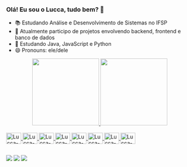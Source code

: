 ### Olá! Eu sou o Lucca, tudo bem? 👋

<!--
**luccarosaa/luccarosaa** is a ✨ _special_ ✨ repository because its `README.md` (this file) appears on your GitHub profile.

Here are some ideas to get you started: -->

- 📚 Estudando Análise e Desenvolvimento de Sistemas no IFSP
- 🔭 Atualmente participo de projetos envolvendo backend, frontend e banco de dados
- 🌱 Estudando Java, JavaScript e Python
- 😄 Pronouns: ele/dele

<div align="center">
  <a href="https://github.com/luccarosaa">
  <img height="180em" src="https://github-readme-stats.vercel.app/api?username=luccarosaa&show_icons=true&theme=dark&include_all_commits=true&count_private=true"/>
  <img height="180em" src="https://github-readme-stats.vercel.app/api/top-langs/?username=luccarosaa&layout=compact&langs_count=7&theme=dark"/>
</div>
  
<div style="display: inline_block"><br>
  <img align="center" alt="Lucca-HTML" height="30" width="40" src="https://cdn.jsdelivr.net/gh/devicons/devicon/icons/html5/html5-original.svg">
  <img align="center" alt="Lucca-CSS" height="30" width="40" src="https://cdn.jsdelivr.net/gh/devicons/devicon/icons/css3/css3-original.svg">
  <img align="center" alt="Lucca-Js" height="30" width="40" src="https://cdn.jsdelivr.net/gh/devicons/devicon/icons/javascript/javascript-original.svg">
  <img align="center" alt="Lucca-PHP" height="30" width="40" src="https://cdn.jsdelivr.net/gh/devicons/devicon/icons/php/php-original.svg">
  <img align="center" alt="Lucca-MySQL" height="30" width="40" src="https://cdn.jsdelivr.net/gh/devicons/devicon/icons/mysql/mysql-original.svg">
  <img align="center" alt="Lucca-Python" height="30" width="40" src="https://cdn.jsdelivr.net/gh/devicons/devicon/icons/python/python-original.svg">
  <img align="center" alt="Lucca-C" height="30" width="40" src="https://cdn.jsdelivr.net/gh/devicons/devicon/icons/c/c.svg">
  <img align="center" alt="Lucca-Java" height="30" width="40" src="https://cdn.jsdelivr.net/gh/devicons/devicon/icons/java/java.svg">
</div>
  
##
 
<div> 
  <a href="https://instagram.com/luccarosaa" target="_blank"><img src="https://img.shields.io/badge/-Instagram-%23E4405F?style=for-the-badge&logo=instagram&logoColor=white" target="_blank"></a>
 	<a href = "mailto:luccaroosa12+contact@gmail.com"><img src="https://img.shields.io/badge/-Gmail-%23333?style=for-the-badge&logo=gmail&logoColor=white" target="_blank"></a>
  <a href="https://www.linkedin.com/in/luccarosaa" target="_blank"><img src="https://img.shields.io/badge/-LinkedIn-%230077B5?style=for-the-badge&logo=linkedin&logoColor=white" target="_blank"></a> 
</div>
